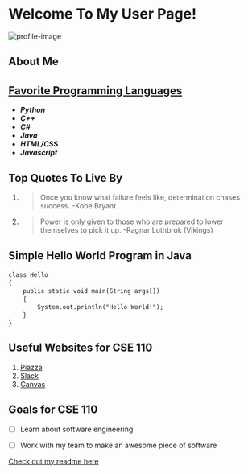 # Welcome To My User Page!

![profile-image](<img src="images/profile.jpg" width="400" height="400">)

## **About Me**

###### 

## [**Favorite Programming Languages**](README.md)

- ***Python***
- ***C++***
- ***C#***
- ***Java***
- ***HTML/CSS***
- ***Javascript***

## **Top Quotes To Live By**

1. > Once you know what failure feels like, determination chases success. -Kobe Bryant

2. > Power is only given to those who are prepared to lower themselves to pick it up. -Ragnar Lothbrok (Vikings)

## **Simple Hello World Program in Java**

```
class Hello
{
    public static void main(String args[])
    {
        System.out.println("Hello World!");
    }
}
```

## **Useful Websites for CSE 110**

1. [Piazza](https://piazza.com/)
2. [Slack](https://slack.com/)
3. [Canvas](https://canvas.ucsd.edu/)

## **Goals for CSE 110**

- [ ] Learn about software engineering
- [ ] Work with my team to make an awesome piece of software


[Check out my readme here](README.md)
